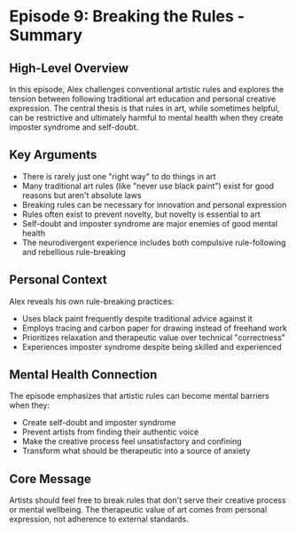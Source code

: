 # Episode 9: Breaking the Rules - Summary

## High-Level Overview
In this episode, Alex challenges conventional artistic rules and explores the tension between following traditional art education and personal creative expression. The central thesis is that rules in art, while sometimes helpful, can be restrictive and ultimately harmful to mental health when they create imposter syndrome and self-doubt.

## Key Arguments
- There is rarely just one "right way" to do things in art
- Many traditional art rules (like "never use black paint") exist for good reasons but aren't absolute laws
- Breaking rules can be necessary for innovation and personal expression
- Rules often exist to prevent novelty, but novelty is essential to art
- Self-doubt and imposter syndrome are major enemies of good mental health
- The neurodivergent experience includes both compulsive rule-following and rebellious rule-breaking

## Personal Context
Alex reveals his own rule-breaking practices:
- Uses black paint frequently despite traditional advice against it
- Employs tracing and carbon paper for drawing instead of freehand work
- Prioritizes relaxation and therapeutic value over technical "correctness"
- Experiences imposter syndrome despite being skilled and experienced

## Mental Health Connection
The episode emphasizes that artistic rules can become mental barriers when they:
- Create self-doubt and imposter syndrome
- Prevent artists from finding their authentic voice
- Make the creative process feel unsatisfactory and confining
- Transform what should be therapeutic into a source of anxiety

## Core Message
Artists should feel free to break rules that don't serve their creative process or mental wellbeing. The therapeutic value of art comes from personal expression, not adherence to external standards.
